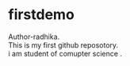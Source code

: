 # firstdemo
Author-radhika. <br>
This is my first github reposotory.<br> 
i am student of comupter science .<br>





